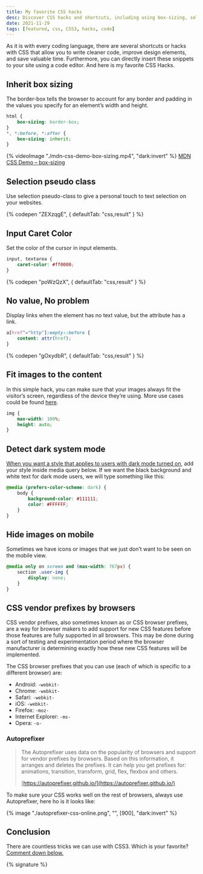 ```yaml
---
title: My favorite CSS hacks
desc: Discover CSS hacks and shortcuts, including using box-sizing, selection pseudo-class, caret color for input elements, displaying links when an element has no text value, fitting images to content, detecting dark system mode, hiding images on mobile, using CSS vendor prefixes for different browsers, and utilizing Autoprefixer. Learn these tips and improve your CSS coding skills.
date: 2021-11-29
tags: [featured, css, CSS3, hacks, code]
---
```


As it is with every coding language, there are several shortcuts or hacks with CSS that allow you to write cleaner code, improve design elements, and save valuable time. Furthermore, you can directly insert these snippets to your site using a code editor. And here is my favorite CSS Hacks.

## Inherit box sizing

The border-box tells the browser to account for any border and padding in the values you specify for an element’s width and height.

```css
html {
	box-sizing: border-box;
}
*, *:before, *:after {
	box-sizing: inherit;
}
```

{% videoImage "./mdn-css-demo-box-sizing.mp4", "dark:invert" %}
<a href="https://developer.mozilla.org/en-US/docs/Web/CSS/box-sizing" rel="noreferrer noopener nofollow">MDN CSS Demo – box-sizing</a>

## Selection pseudo class

Use selection pseudo-class to give a personal touch to text selection on your websites.

{% codepen "ZEXzqgE", { defaultTab: "css,result" } %}

## Input Caret Color

Set the color of the cursor in input elements.

```css
input, textarea {
	caret-color: #ff0000;
}
```

{% codepen "poWzQzX", { defaultTab: "css,result" }  %}

## No value, No problem

Display links when the element has no text value, but the attribute has a link.

```css
a[href^="http"]:empty::before {
    content: attr(href);
}
```

{% codepen "gOxydbR", { defaultTab: "css,result" }  %}

## Fit images to the content

In this simple hack, you can make sure that your images always fit the visitor’s screen, regardless of the device they’re using. More use cases could be found [here](/blog/mobile-friendly-responsive-images-with-css/).

```css
img {
    max-width: 100%;
    height: auto;
}
```

## Detect dark system mode

[When you want a style that applies to users with dark mode turned on](/blog/detect-dark-or-light-system-mode/), add your style inside media query below. If we want the black background and white text for dark mode users, we will type something like this:

```css
@media (prefers-color-scheme: dark) {
    body {
        background-color: #111111;
        color: #FFFFFF;
    }
}
```

## Hide images on mobile

Sometimes we have icons or images that we just don’t want to be seen on the mobile view.

```css
@media only on screen and (max-width: 767px) {
	section .user-img {
		display: none;
	}
}
```

## CSS vendor prefixes by browsers

CSS vendor prefixes, also sometimes known as or CSS browser prefixes, are a way for browser makers to add support for new CSS features before those features are fully supported in all browsers. This may be done during a sort of testing and experimentation period where the browser manufacturer is determining exactly how these new CSS features will be implemented.

The CSS browser prefixes that you can use (each of which is specific to a different browser) are:

- Android: `-webkit-`
- Chrome: `-webkit-`
- Safari: `-webkit-`
- iOS: `-webkit-`
- Firefox: `-moz-`
- Internet Explorer: `-ms-`
- Opera: `-o-`

### Autoprefixer

> The Autoprefixer uses data on the popularity of browsers and support for vendor prefixes by browsers. Based on this information, it arranges and deletes the prefixes. It can help you get prefixes for: animations, transition, transform, grid, flex, flexbox and others.
>
> [https://autoprefixer.github.io/](https://autoprefixer.github.io/)


To make sure your CSS works well on the rest of browsers, always use Autoprefixer, here ho is it looks like:

{% image "./autoprefixer-css-online.png", "", [900], "dark:invert" %}

## Conclusion

There are countless tricks we can use with CSS3. Which is your favorite? [Comment down below.](#comments)

{% signature %}
